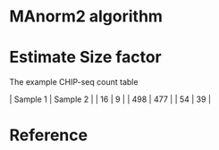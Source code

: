 # MAnorm2 algorithm 


# Estimate Size factor

The example CHIP-seq count table

| Sample 1   | Sample 2       | 
| 16         |      9         |
| 498        |     477        | 
| 54         |      39        |

# Reference




